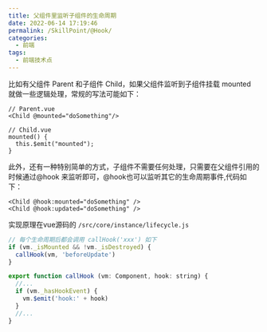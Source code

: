 ```yaml
---
title: 父组件里监听子组件的生命周期
date: 2022-06-14 17:19:46
permalink: /SkillPoint/@Hook/
categories:
  - 前端
tags:
  - 前端技术点
---
```


比如有父组件 Parent 和子组件 Child，如果父组件监听到子组件挂载 mounted 就做一些逻辑处理，常规的写法可能如下：

```vue
// Parent.vue
<Child @mounted="doSomething"/>

// Child.vue
mounted() {
  this.$emit("mounted");
}
```

此外，还有一种特别简单的方式，子组件不需要任何处理，只需要在父组件引用的时候通过@hook 来监听即可，@hook也可以监听其它的生命周期事件,代码如下：

```vue
<Child @hook:mounted="doSomething" /> 
<Child @hook:updated="doSomething" />
```

实现原理在vue源码的 `/src/core/instance/lifecycle.js`

```js
// 每个生命周期后都会调用 callHook('xxx') 如下
if (vm._isMounted && !vm._isDestroyed) {
  callHook(vm, 'beforeUpdate')
}

export function callHook (vm: Component, hook: string) {
  //...
  if (vm._hasHookEvent) {
    vm.$emit('hook:' + hook)
  }
  //...
}

```
